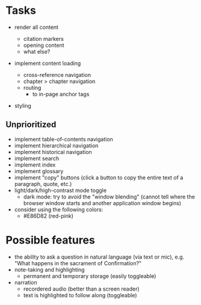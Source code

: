 # Tasks
- render all content
  - citation markers
  - opening content
  - what else?
- implement content loading
  - cross-reference navigation
  - chapter > chapter navigation
  - routing
    - to in-page anchor tags

- styling

## Unprioritized

- implement table-of-contents navigation
- implement hierarchical navigation
- implement historical navigation
- implement search
- implement index
- implement glossary
- implement "copy" buttons (click a button to copy the entire text of a paragraph, quote, etc.)
- light/dark/high-contrast mode toggle
  - dark mode: try to avoid the "window blending" (cannot tell where the browser window starts and another application window begins)
- consider using the following colors:
  - #E86D82 (red-pink)

# Possible features
- the ability to ask a question in natural language (via text or mic), e.g. "What happens in the sacrament of Confirmation?"
- note-taking and highlighting
  - permanent and temporary storage (easily toggleable)
- narration
  - recordered audio (better than a screen reader)
  - text is highlighted to follow along (toggleable)
